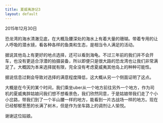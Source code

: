 ```yaml
---
title: 夏威夷游记3
layout: default
---
```


2015年12月30日

恐龙湾的海水清澈见底，在大概及腰深处的海水上有着大量的珊瑚。带着专用的让人呼吸的潜水镜，看各种各样的鱼类和生态，是相当令人满足的活动。

据说其他岛上有更好的地点选择，还可以看到海龟。不过三年前的我们并不会开车，也没有更适合浮潜的拍摄装备，所以即便只是很大路的恐龙湾也让我们非常满足了。大概因为本来选择就有限，完全没有考虑夏威夷其他岛上的种种可能性。

据说信息过剩会导致对选择的满意程度降低，这大概从另一个侧面证明了这点。

大概是在今天的某个时间，我们乘坐uber从一个地方前往另外一个地方，作为司机的夏威夷胖姑娘问我们想不想看景色，我们欣然同意，于是姑娘带我们走了个小小岔路，带我们到了一个半山腰一样的地方，能看到一片古战场一样的地方。现在已经郁郁葱葱的长满了树木，但是作为坐车路上的调剂让人愉悦。

谢谢这位姑娘。